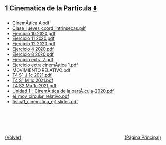 
<html>
<body>
<h2>1 Cinematica de la Particula <a href="https://downgit.github.io/#/home?url=https://github.com/Apuntes-FIUBA/Apuntes-Electronica/tree/main/82 - Física/8201 - Fisica I/Clase en Linea/1 Cinematica de la Particula" style="font-size:20px">  ⬇️ </a></h2>
<ul>
    <li><a href="CinemÃ¡tica A.pdf">CinemÃ¡tica A.pdf</a></li>
    <li><a href="Clase_jueves_coord_intrinsecas.pdf">Clase_jueves_coord_intrinsecas.pdf</a></li>
    <li><a href="Ejercicio 10 2020.pdf">Ejercicio 10 2020.pdf</a></li>
    <li><a href="Ejercicio 11 2020.pdf">Ejercicio 11 2020.pdf</a></li>
    <li><a href="Ejercicio 12 2020.pdf">Ejercicio 12 2020.pdf</a></li>
    <li><a href="Ejercicio 4 2020.pdf">Ejercicio 4 2020.pdf</a></li>
    <li><a href="Ejercicio 8 2020.pdf">Ejercicio 8 2020.pdf</a></li>
    <li><a href="Ejercicio extra 2.pdf">Ejercicio extra 2.pdf</a></li>
    <li><a href="Ejercicio extra cinemÃ¡tica 1.pdf">Ejercicio extra cinemÃ¡tica 1.pdf</a></li>
    <li><a href="MOVIMIENTO RELATIVO.pdf">MOVIMIENTO RELATIVO.pdf</a></li>
    <li><a href="T4 S1 J 1c 2021.pdf">T4 S1 J 1c 2021.pdf</a></li>
    <li><a href="T4 S1 M 1c 2021.pdf">T4 S1 M 1c 2021.pdf</a></li>
    <li><a href="T4 S2 Ma 1c 2021.pdf">T4 S2 Ma 1c 2021.pdf</a></li>
    <li><a href="Unidad 1 - CinemÃ¡tica de la partÃ_cula-2020.pdf">Unidad 1 - CinemÃ¡tica de la partÃ_cula-2020.pdf</a></li>
    <li><a href="ej_mov_circular_relativo.pdf">ej_mov_circular_relativo.pdf</a></li>
    <li><a href="fisica1_cinematica_ej1 slides.pdf">fisica1_cinematica_ej1 slides.pdf</a></li>
</ul>
</body>
</html>







<br><br><br><br><br><a href="../" style="float: left">(Volver)</a> <a href="https://apuntes-fiuba.github.io/Apuntes-Electronica" style="float: right">(Página Principal)</a>

